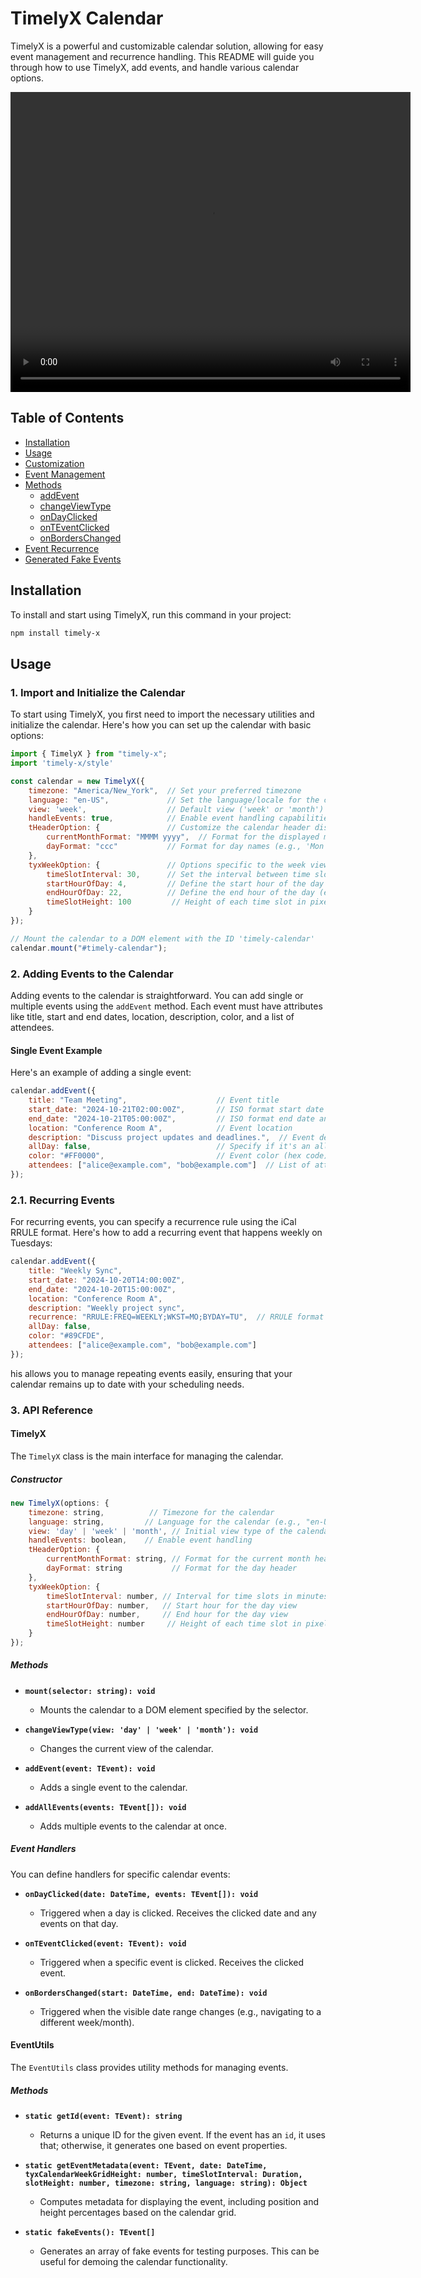 # TimelyX Calendar

TimelyX is a powerful and customizable calendar solution, allowing for easy event management and recurrence handling. This README will guide you through how to use TimelyX, add events, and handle various calendar options.

<video width="640" height="480" controls>
  <source src="./docs/demo-timely-x.mp4" type="video/mp4">
  Your browser does not support the video tag.
</video>


## Table of Contents

- [Installation](#installation)
- [Usage](#usage)
- [Customization](#customization)
- [Event Management](#event-management)
- [Methods](#methods)
  - [addEvent](#addevent)
  - [changeViewType](#changeviewtype)
  - [onDayClicked](#ondayclicked)
  - [onTEventClicked](#onteventclicked)
  - [onBordersChanged](#onborderschanged)
- [Event Recurrence](#event-recurrence)
- [Generated Fake Events](#generated-fake-events)

## Installation

To install and start using TimelyX, run this command in your project:

```bash
npm install timely-x
```

## Usage

### 1. Import and Initialize the Calendar

To start using TimelyX, you first need to import the necessary utilities and initialize the calendar. Here's how you can set up the calendar with basic options:

```js
import { TimelyX } from "timely-x";
import 'timely-x/style'

const calendar = new TimelyX({
    timezone: "America/New_York",  // Set your preferred timezone
    language: "en-US",             // Set the language/locale for the calendar
    view: 'week',                  // Default view ('week' or 'month')
    handleEvents: true,            // Enable event handling capabilities
    tHeaderOption: {               // Customize the calendar header display
        currentMonthFormat: "MMMM yyyy",  // Format for the displayed month (e.g., 'October 2024')
        dayFormat: "ccc"           // Format for day names (e.g., 'Mon', 'Tue')
    },
    tyxWeekOption: {               // Options specific to the week view
        timeSlotInterval: 30,      // Set the interval between time slots in minutes
        startHourOfDay: 4,         // Define the start hour of the day (e.g., 4 AM)
        endHourOfDay: 22,          // Define the end hour of the day (e.g., 10 PM)
        timeSlotHeight: 100         // Height of each time slot in pixels
    }
});

// Mount the calendar to a DOM element with the ID 'timely-calendar'
calendar.mount("#timely-calendar");
```


### 2. Adding Events to the Calendar

Adding events to the calendar is straightforward. You can add single or multiple events using the `addEvent` method. Each event must have attributes like title, start and end dates, location, description, color, and a list of attendees.

#### Single Event Example

Here's an example of adding a single event:

```js
calendar.addEvent({
    title: "Team Meeting",                    // Event title
    start_date: "2024-10-21T02:00:00Z",       // ISO format start date and time
    end_date: "2024-10-21T05:00:00Z",         // ISO format end date and time
    location: "Conference Room A",            // Event location
    description: "Discuss project updates and deadlines.",  // Event description
    allDay: false,                            // Specify if it's an all-day event
    color: "#FF0000",                         // Event color (hex code)
    attendees: ["alice@example.com", "bob@example.com"]  // List of attendee email addresses
});
```


### 2.1. Recurring Events
For recurring events, you can specify a recurrence rule using the iCal RRULE format. Here's how to add a recurring event that happens weekly on Tuesdays:

```js
calendar.addEvent({
    title: "Weekly Sync",
    start_date: "2024-10-20T14:00:00Z",
    end_date: "2024-10-20T15:00:00Z",
    location: "Conference Room A",
    description: "Weekly project sync",
    recurrence: "RRULE:FREQ=WEEKLY;WKST=MO;BYDAY=TU",  // RRULE format for weekly recurrence on Tuesdays
    allDay: false,
    color: "#89CFDE",
    attendees: ["alice@example.com", "bob@example.com"]
});

```
his allows you to manage repeating events easily, ensuring that your calendar remains up to date with your scheduling needs.


### 3. API Reference

#### TimelyX

The `TimelyX` class is the main interface for managing the calendar.

##### Constructor

```javascript
new TimelyX(options: {
    timezone: string,          // Timezone for the calendar
    language: string,         // Language for the calendar (e.g., "en-US")
    view: 'day' | 'week' | 'month', // Initial view type of the calendar
    handleEvents: boolean,    // Enable event handling
    tHeaderOption: {
        currentMonthFormat: string, // Format for the current month header
        dayFormat: string           // Format for the day header
    },
    tyxWeekOption: {
        timeSlotInterval: number, // Interval for time slots in minutes
        startHourOfDay: number,   // Start hour for the day view
        endHourOfDay: number,     // End hour for the day view
        timeSlotHeight: number     // Height of each time slot in pixels
    }
});
```

##### Methods

- **`mount(selector: string): void`**
    - Mounts the calendar to a DOM element specified by the selector.

- **`changeViewType(view: 'day' | 'week' | 'month'): void`**
    - Changes the current view of the calendar.

- **`addEvent(event: TEvent): void`**
    - Adds a single event to the calendar.
  
- **`addAllEvents(events: TEvent[]): void`**
    - Adds multiple events to the calendar at once.

##### Event Handlers

You can define handlers for specific calendar events:

- **`onDayClicked(date: DateTime, events: TEvent[]): void`**
    - Triggered when a day is clicked. Receives the clicked date and any events on that day.

- **`onTEventClicked(event: TEvent): void`**
    - Triggered when a specific event is clicked. Receives the clicked event.

- **`onBordersChanged(start: DateTime, end: DateTime): void`**
    - Triggered when the visible date range changes (e.g., navigating to a different week/month).
  
#### EventUtils

The `EventUtils` class provides utility methods for managing events.

##### Methods

- **`static getId(event: TEvent): string`**
    - Returns a unique ID for the given event. If the event has an `id`, it uses that; otherwise, it generates one based on event properties.

- **`static getEventMetadata(event: TEvent, date: DateTime, tyxCalendarWeekGridHeight: number, timeSlotInterval: Duration, slotHeight: number, timezone: string, language: string): Object`**
    - Computes metadata for displaying the event, including position and height percentages based on the calendar grid.

- **`static fakeEvents(): TEvent[]`**
    - Generates an array of fake events for testing purposes. This can be useful for demoing the calendar functionality.




